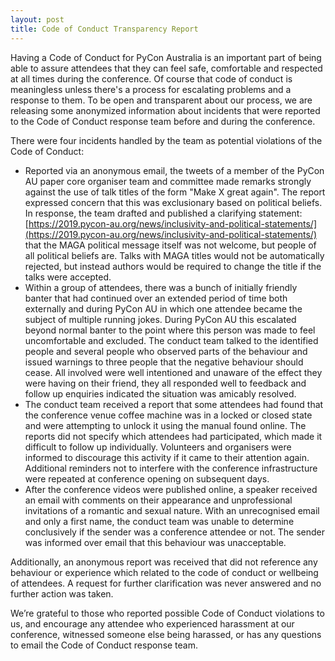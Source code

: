 ```yaml
---
layout: post
title: Code of Conduct Transparency Report
---
```



Having a Code of Conduct for PyCon Australia is an important part of being able
to assure attendees that they can feel safe, comfortable and respected at all
times during the conference. Of course that code of conduct is meaningless
unless there's a process for escalating problems and a response to them. To be
open and transparent about our process, we are releasing some anonymized
information about incidents that were reported to the Code of Conduct response
team before and during the conference. 

There were four incidents handled by the team as potential violations of the Code of Conduct:

* Reported via an anonymous email, the tweets of a member of the PyCon AU paper
core organiser team and committee made remarks strongly against the use of talk
titles of the form "Make X great again". The report expressed concern that this
was exclusionary based on political beliefs. In response, the team drafted and
published a clarifying statement:
[https://2019.pycon-au.org/news/inclusivity-and-political-statements/](https://2019.pycon-au.org/news/inclusivity-and-political-statements/)
that the MAGA political message itself was not welcome, but people of all
political beliefs are. Talks with MAGA titles would not be automatically
rejected, but instead authors would be required to change the title if the
talks were accepted.
* Within a group of attendees, there was a bunch of initially friendly banter
  that had continued over an extended period of time both externally and during
PyCon AU in which one attendee became the subject of multiple running jokes.
During PyCon AU this escalated beyond normal banter to the point where this
person was made to feel uncomfortable and excluded. The conduct team talked to
the identified people and several people who observed parts of the behaviour
and issued warnings to three people that the negative behaviour should cease.
All involved were well intentioned and unaware of the effect they were having
on their friend, they all responded well to feedback and follow up enquiries
indicated the situation was amicably resolved.
* The conduct team received a report that some attendees had found that the
  conference venue coffee machine was in a locked or closed state and were
attempting to unlock it using the manual found online. The reports did not
specify which attendees had participated, which made it difficult to follow up
individually. Volunteers and organisers were informed to discourage this
activity if it came to their attention again. Additional reminders not to
interfere with the conference infrastructure were repeated at conference
opening on subsequent days.
* After the conference videos were published online, a speaker received an
  email with comments on their appearance and unprofessional invitations of a
romantic and sexual nature. With an unrecognised email and only a first name,
the conduct team was unable to determine conclusively if the sender was a
conference attendee or not. The sender was informed over email that this
behaviour was unacceptable.

Additionally, an anonymous report was received that did not reference any behaviour or experience which related to the code of conduct or wellbeing of attendees. A request for further clarification was never answered and no further action was taken.

We’re grateful to those who reported possible Code of Conduct violations to us, and encourage any attendee who experienced harassment at our conference, witnessed someone else being harassed, or has any questions to email the Code of Conduct response team.



